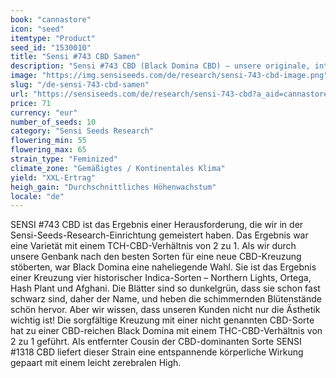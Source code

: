 ```yaml
---
book: "cannastore"
icon: "seed"
itemtype: "Product"
seed_id: "1530010"
title: "Sensi #743 CBD Samen"
description: "Sensi #743 CBD (Black Domina CBD) – unsere originale, intensive, preisgekrönte Indica, nun in CBD-dominanter Version. Kaufen Sie Sensi #743 Samen hier."
image: "https://img.sensiseeds.com/de/research/sensi-743-cbd-image.png"
slug: "/de-sensi-743-cbd-samen"
url: "https://sensiseeds.com/de/research/sensi-743-cbd?a_aid=cannastore"
price: 71
currency: "eur"
number_of_seeds: 10
category: "Sensi Seeds Research"
flowering_min: 55
flowering_max: 65
strain_type: "Feminized"
climate_zone: "Gemäßigtes / Kontinentales Klima"
yield: "XXL-Ertrag"
heigh_gain: "Durchschnittliches Höhenwachstum"
locale: "de"
---
```

SENSI #743 CBD ist das Ergebnis einer Herausforderung, die wir in der Sensi-Seeds-Research-Einrichtung gemeistert haben. Das Ergebnis war eine Varietät mit einem TCH-CBD-Verhältnis von 2 zu 1. Als wir durch unsere Genbank nach den besten Sorten für eine neue CBD-Kreuzung stöberten, war Black Domina eine naheliegende Wahl. Sie ist das Ergebnis einer Kreuzung vier historischer Indica-Sorten – Northern Lights, Ortega, Hash Plant und Afghani. Die Blätter sind so dunkelgrün, dass sie schon fast schwarz sind, daher der Name, und heben die schimmernden Blütenstände schön hervor. Aber wir wissen, dass unseren Kunden nicht nur die Ästhetik wichtig ist! Die sorgfältige Kreuzung mit einer nicht genannten CBD-Sorte hat zu einer CBD-reichen Black Domina mit einem THC-CBD-Verhältnis von 2 zu 1 geführt. Als entfernter Cousin der CBD-dominanten Sorte SENSI #1318 CBD liefert dieser Strain eine entspannende körperliche Wirkung gepaart mit einem leicht zerebralen High.
